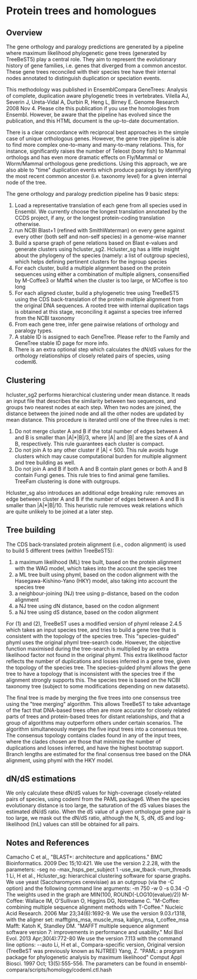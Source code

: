 # Protein trees and homologues

## Overview

The gene orthology and paralogy predictions are generated by a pipeline where maximum likelihood phylogenetic gene trees (generated by TreeBeST5) play a central role. They aim to represent the evolutionary history of gene families, i.e. genes that diverged from a common ancestor. These gene trees reconciled with their species tree have their internal nodes annotated to distinguish duplication or speciation events.

This methodology was published in EnsemblCompara GeneTrees: Analysis of complete, duplication aware phylogenetic trees in vertebrates. Vilella AJ, Severin J, Ureta-Vidal A, Durbin R, Heng L, Birney E. Genome Research 2008 Nov 4. Please cite this publication if you use the homologies from Ensembl. However, be aware that the pipeline has evolved since the publication, and this HTML document is the up-to-date documentation.

There is a clear concordance with reciprocal best approaches in the simple case of unique orthologous genes. However, the gene tree pipeline is able to find more complex one-to-many and many-to-many relations. This, for instance, significantly raises the number of Teleost (bony fish) to Mammal orthologs and has even more dramatic effects on Fly/Mammal or Worm/Mammal orthologous gene predictions. Using this approach, we are also able to "time" duplication events which produce paralogs by identifying the most recent common ancestor (i.e. taxonomy level) for a given internal node of the tree.

The gene orthology and paralogy prediction pipeline has 9 basic steps:

1. Load a representative translation of each gene from all species used in Ensembl. We currently choose the longest translation annotated by the CCDS project, if any, or the longest protein-coding translation otherwise.
2. run NCBI Blast+1 (refined with SmithWaterman) on every gene against every other (both self and non-self species) in a genome-wise manner
3. Build a sparse graph of gene relations based on Blast e-values and generate clusters using hcluster_sg2. Hcluster_sg has a little insight about the phylogeny of the species (namely: a list of outgroup species), which helps defining pertinent clusters for the ingroup species
4. For each cluster, build a multiple alignment based on the protein sequences using either a combination of multiple aligners, consensified by M-Coffee3 or Mafft4 when the cluster is too large, or MCoffee is too long
5. For each aligned cluster, build a phylogenetic tree using TreeBeST5 using the CDS back-translation of the protein multiple alignment from the original DNA sequences. A rooted tree with internal duplication tags is obtained at this stage, reconciling it against a species tree inferred from the NCBI taxonomy
6. From each gene tree, infer gene pairwise relations of orthology and paralogy types.
7. A stable ID is assigned to each GeneTree. Please refer to the Family and GeneTree stable ID page for more info.
8. There is an extra optional step which calculates the dN/dS values for the orthology relationships of closely related pairs of species, using codeml6.

## Clustering

hcluster_sg2 performs hierarchical clustering under mean distance. It reads an input file that describes the similarity between two sequences, and groups two nearest nodes at each step. When two nodes are joined, the distance between the joined node and all the other nodes are updated by mean distance. This procedure is iterated until one of the three rules is met:

1. Do not merge cluster A and B if the total number of edges between A and B is smaller than |A|*|B|/3, where |A| and |B| are the sizes of A and B, respectively. This rule guarantees each cluster is compact.
2. Do not join A to any other cluster if |A| < 500. This rule avoids huge clusters which may cause computational burden for multiple alignment and tree building as well.
3. Do not join A and B if both A and B contain plant genes or both A and B contain Fungi genes. This rule tries to find animal gene families. TreeFam clustering is done with outgroups.

Hcluster_sg also introduces an additional edge breaking rule: removes an edge between cluster A and B if the number of edges between A and B is smaller than |A|*|B|/10. This heuristic rule removes weak relations which are quite unlikely to be joined at a later step.

## Tree building

The CDS back-translated protein alignment (i.e., codon alignment) is used to build 5 different trees (within TreeBeST5):

1. a maximum likelihood (ML) tree built, based on the protein alignment with the WAG model, which takes into the account the species tree
2. a ML tree built using phyml, based on the codon alignment with the Hasegawa-Kishino-Yano (HKY) model, also taking into account the species tree
3. a neighbour-joining (NJ) tree using p-distance, based on the codon alignment
4. a NJ tree using dN distance, based on the codon alignment
5. a NJ tree using dS distance, based on the codon alignment

For (1) and (2), TreeBeST uses a modified version of phyml release 2.4.5 which takes an input species tree, and tries to build a gene tree that is consistent with the topology of the species tree. This "species-guided" phyml uses the original phyml tree-search code. However, the objective function maximised during the tree-search is multiplied by an extra likelihood factor not found in the original phyml. This extra likelihood factor reflects the number of duplications and losses inferred in a gene tree, given the topology of the species tree. The species-guided phyml allows the gene tree to have a topology that is inconsistent with the species tree if the alignment strongly supports this. The species tree is based on the NCBI taxonomy tree (subject to some modifications depending on new datasets).

The final tree is made by merging the five trees into one consensus tree using the "tree merging" algorithm. This allows TreeBeST to take advantage of the fact that DNA-based trees often are more accurate for closely related parts of trees and protein-based trees for distant relationships, and that a group of algorithms may outperform others under certain scenarios. The algorithm simultaneously merges the five input trees into a consensus tree. The consensus topology contains clades found in any of the input trees, where the clades chosen are those that minimize the number of duplications and losses inferred, and have the highest bootstrap support. Branch lengths are estimated for the final consensus tree based on the DNA alignment, using phyml with the HKY model.


## dN/dS estimations

We only calculate these dN/dS values for high-coverage closely-related pairs of species, using codeml from the PAML package6. When the species evolutionary distance is too large, the saturation of the dS values biases the estimated dN/dS ratio. When the dS value of a given orthologue gene pair is too large, we mask out the dN/dS ratio, although the N, S, dN, dS and log-likelihood (lnL) values can still be obtained for all pairs.

## Notes and References

Camacho C et al,, "BLAST+: architecture and applications." BMC Bioinformatics. 2009 Dec 15;10:421.
We use the version 2.2.28, with the parameters: -seg no -max_hsps_per_subject 1 -use_sw_tback -num_threads 1
Li, H et al., Hcluster_sg: hierarchical clustering software for sparse graphs. 
We use yeast (Saccharomyces cerevisiae) as an outgroup (via the -C option) and the following command line arguments: -m 750 -w 0 -s 0.34 -O
The weights used in the graph are MIN(100, ROUND(-LOG10(evalue)/2))
M-Coffee: Wallace IM, O'Sullivan O, Higgins DG, Notredame C. "M-Coffee: combining multiple sequence alignment methods with T-Coffee." Nucleic Acid Research. 2006 Mar 23;34(6):1692-9.
We use the version 9.03.r1318, with the aligner set: mafftgins_msa, muscle_msa, kalign_msa, t_coffee_msa
Mafft: Katoh K, Standley DM. "MAFFT multiple sequence alignment software version 7: improvements in performance and usability." Mol Biol Evol. 2013 Apr;30(4):772-80
We use the version 7.113 with the command line options: --auto
Li, H et al., Compara-specific version, Original version (TreeBeST was previously known as NJTREE)
Yang, Z. "PAML: a program package for phylogenetic analysis by maximum likelihood" Comput Appl Biosci. 1997 Oct; 13(5):555-556.
The parameters can be found in ensembl-compara/scripts/homology/codeml.ctl.hash
